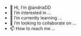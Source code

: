 - 👋 Hi, I’m @andriaDD
- 👀 I’m interested in ...
- 🌱 I’m currently learning ...
- 💞️ I’m looking to collaborate on ...
- 📫 How to reach me ...

<!---
andriaDD/andriaDD is a ✨ special ✨ repository because its `README.md` (this file) appears on your GitHub profile.
You can click the Preview link to take a look at your changes.
--->
